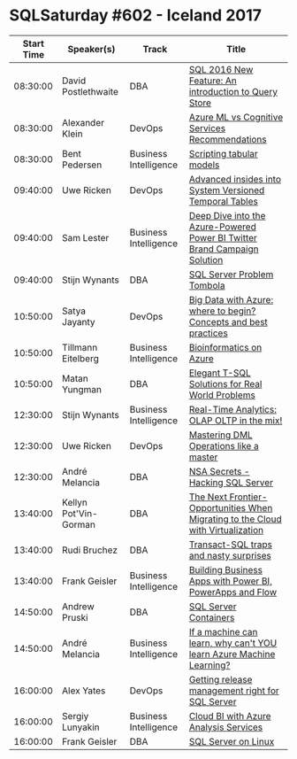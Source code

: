 # SQLSaturday #602 - Iceland 2017
Start Time|Speaker(s)|Track|Title
---|---|---|---
08:30:00|David Postlethwaite|DBA|[SQL 2016 New Feature: An introduction to Query Store](57121.md)
08:30:00|Alexander Klein|DevOps|[Azure ML vs Cognitive Services Recommendations](57178.md)
08:30:00|Bent Pedersen|Business Intelligence|[Scripting tabular models](57233.md)
09:40:00|Uwe Ricken|DevOps|[Advanced insides into System Versioned Temporal Tables](56932.md)
09:40:00|Sam Lester|Business Intelligence|[Deep Dive into the Azure-Powered Power BI Twitter Brand Campaign Solution](57025.md)
09:40:00|Stijn Wynants|DBA|[SQL Server Problem Tombola](57122.md)
10:50:00|Satya Jayanty|DevOps|[Big Data with Azure: where to begin? Concepts and best practices](57298.md)
10:50:00|Tillmann Eitelberg|Business Intelligence|[Bioinformatics on Azure](57399.md)
10:50:00|Matan Yungman|DBA|[Elegant T-SQL Solutions for Real World Problems](63155.md)
12:30:00|Stijn Wynants|Business Intelligence|[Real-Time Analytics: OLAP  OLTP in the mix!](56931.md)
12:30:00|Uwe Ricken|DevOps|[Mastering DML Operations like a master](56933.md)
12:30:00|André Melancia|DBA|[NSA Secrets - Hacking SQL Server](58245.md)
13:40:00|Kellyn Pot'Vin-Gorman|DBA|[The Next Frontier-  Opportunities When Migrating to the Cloud with Virtualization](57018.md)
13:40:00|Rudi Bruchez|DBA|[Transact-SQL traps and nasty surprises](57566.md)
13:40:00|Frank Geisler|Business Intelligence|[Building Business Apps with Power BI, PowerApps and Flow](57645.md)
14:50:00|Andrew Pruski|DBA|[SQL Server  Containers](56919.md)
14:50:00|André Melancia|Business Intelligence|[If a machine can learn, why can't YOU learn Azure Machine Learning?](58246.md)
16:00:00|Alex Yates|DevOps|[Getting release management right for SQL Server](57074.md)
16:00:00|Sergiy Lunyakin|Business Intelligence|[Cloud BI with Azure Analysis Services](57163.md)
16:00:00|Frank Geisler|DBA|[SQL Server on Linux](57644.md)
